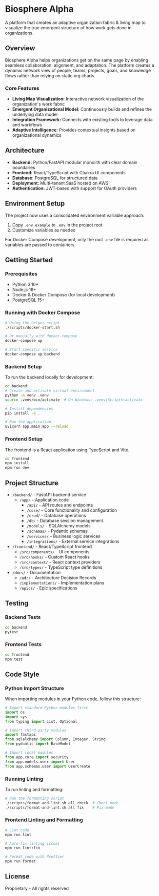 # Biosphere Alpha

A platform that creates an adaptive organization fabric & living map to visualize the true emergent structure of how work gets done in organizations.

## Overview

Biosphere Alpha helps organizations get on the same page by enabling seamless collaboration, alignment, and adaptation. The platform creates a dynamic network view of people, teams, projects, goals, and knowledge flows rather than relying on static org charts.

### Core Features

- **Living Map Visualization:** Interactive network visualization of the organization's work fabric
- **Emergent Organizational Model:** Continuously builds and refines the underlying data model
- **Integration Framework:** Connects with existing tools to leverage data and workflows
- **Adaptive Intelligence:** Provides contextual insights based on organizational dynamics

## Architecture

- **Backend:** Python/FastAPI modular monolith with clear domain boundaries
- **Frontend:** React/TypeScript with Chakra UI components
- **Database:** PostgreSQL for structured data
- **Deployment:** Multi-tenant SaaS hosted on AWS
- **Authentication:** JWT-based with support for OAuth providers

## Environment Setup

The project now uses a consolidated environment variable approach:

1. Copy `.env.example` to `.env` in the project root
2. Customize variables as needed

For Docker Compose development, only the root `.env` file is required as variables are passed to containers.

## Getting Started

### Prerequisites

- Python 3.10+
- Node.js 18+
- Docker & Docker Compose (for local development)
- PostgreSQL 15+

### Running with Docker Compose

```bash
# Using the helper script
./scripts/docker-start.sh

# Or manually with docker-compose
docker-compose up

# Start specific service
docker-compose up backend
```

### Backend Setup

To run the backend locally for development:

```bash
cd backend
# Create and activate virtual environment
python -m venv .venv
source .venv/bin/activate  # On Windows: .venv\Scripts\activate

# Install dependencies
pip install -e .

# Run the application
uvicorn app.main:app --reload
```

### Frontend Setup

The frontend is a React application using TypeScript and Vite.

```bash
cd frontend
npm install
npm run dev
```

## Project Structure

- `/backend/` - FastAPI backend service
  - `/app/` - Application code
    - `/api/` - API routes and endpoints
    - `/core/` - Core functionality and configuration
    - `/crud/` - Database operations
    - `/db/` - Database session management
    - `/models/` - SQLAlchemy models
    - `/schemas/` - Pydantic schemas
    - `/services/` - Business logic services
    - `/integrations/` - External service integrations
- `/frontend/` - React/TypeScript frontend
  - `/src/components/` - UI components
  - `/src/hooks/` - Custom React hooks
  - `/src/context/` - React context providers
  - `/src/types/` - TypeScript type definitions
- `/docs/` - Documentation
  - `/adr/` - Architecture Decision Records
  - `/implementations/` - Implementation plans
  - `/epics/` - Epic specifications

## Testing

### Backend Tests

```bash
cd backend
pytest
```

### Frontend Tests

```bash
cd frontend
npm test
```

## Code Style

### Python Import Structure

When importing modules in your Python code, follow this structure:

```python
# Import standard Python modules first
import os
import sys
from typing import List, Optional

# Import third-party modules
import fastapi
from sqlalchemy import Column, Integer, String
from pydantic import BaseModel

# Import local modules
from app.core import security
from app.models.user import User
from app.schemas.user import UserCreate
```

### Running Linting

To run linting and formatting:

```bash
# Run the formatting script
./scripts/format-and-lint.sh all check  # Check mode
./scripts/format-and-lint.sh all fix    # Fix mode
```

### Frontend Linting and Formatting

```bash
# Lint code
npm run lint

# Auto-fix linting issues
npm run lint:fix

# Format code with Prettier
npm run format
```

## License

Proprietary - All rights reserved

